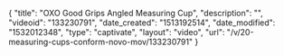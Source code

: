 {
    "title": "OXO Good Grips Angled Measuring Cup",
    "description": "",
    "videoid": "133230791",
    "date_created": "1513192514",
    "date_modified": "1532012348",
    "type": "captivate",
    "layout": "video",
    "url": "\/v\/20-measuring-cups-conform-novo-mov\/133230791"
}